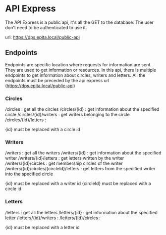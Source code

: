 # API Express

The API Express is a public api, it's all the GET to the database. The user don't need to be authenticated to use it.

url: https://dps.epita.local/public-api

## Endpoints
Endpoints are specific location where requests for information are sent. They are used to get information or resources.
In this api, there is multiple endpoints to get information about circles, writers and letters.
All the endpoints must be preceded by the api express url (https://dps.epita.local/public-api)

### Circles
/circles : get all the circles
/circles/{id} : get information about the specified circle
/circles/{id}/writers : get writers belonging to the circle
/circles/{id}/letters :

{id} must be replaced with a circle id

### Writers
/writers : get all the writers
/writers/{id} : get information about the specified writer
/writers/{id}/letters : get letters written by the writer
/writers/{id}/circles : get membership circles of the writer
/writers/{id}/circles/{circleId}/letters : get letters from the specified writer into the specified circle

{id} must be replaced with a writer id
{circleId} must be replaced with a circle id

### Letters
/letters : get all the letters
/letters/{id} : get information about the specified letter
/letters/{id}/writers :
/letters/{id}/circles :

{id} must be replaced with a letter id